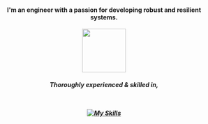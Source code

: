 <h4 align="center">I'm an engineer with a passion for developing robust and resilient systems.</h4>

<div align="center">
  <img src="https://github.com/user-attachments/assets/ae9efe3a-29dc-44eb-b47b-3e612606fbf8" width=100 height=100 >
</div>

<h5 align="center">
  Thoroughly experienced & skilled in,
  <br/><br/><br/>
  
  [![My Skills](https://skillicons.dev/icons?i=go,ts,c&theme=dark)](https://skillicons.dev)
  
</h5>





